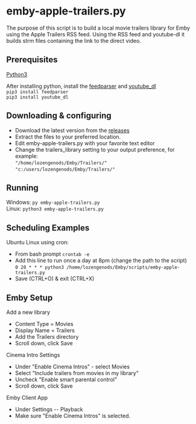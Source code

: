 # emby-apple-trailers.py

The purpose of this script is to build a local movie trailers library for Emby using the Apple Trailers RSS feed. Using the RSS feed and youtube-dl it builds strm files containing the link to the direct video. 


## Prerequisites

[Python3](https://www.python.org/downloads/)

After installing python, install the [feedparser](https://pypi.org/project/feedparser/) and [youtube_dl](https://pypi.org/project/youtube_dl/)  
`pip3 install feedparser`  
`pip3 install youtube_dl`

## Downloading & configuring

- Download the latest version from the [releases](https://github.com/lozengenods/emby-apple-trailers/releases)  
- Extract the files to your preferred location.  
- Edit emby-apple-trailers.py with your favorite text editor  
- Change the trailers_library setting to your output preference, for example:  
`"/home/lozengenods/Emby/Trailers/"`  
`"c:/users/lozengenods/Emby/Trailers/"`  

## Running

Windows: `py emby-apple-trailers.py`  
Linux: `python3 emby-apple-trailers.py`  

## Scheduling Examples

Ubuntu Linux using cron:
- From bash prompt `crontab -e`  
- Add this line to run once a day at 8pm (change the path to the script)  
`0 20 * * * python3 /home/lozengenods/Emby/scripts/emby-apple-trailers.py`  
- Save (CTRL+O) & exit (CTRL+X)  

## Emby Setup

Add a new library
- Content Type = Movies
- Display Name = Trailers
- Add the Trailers directory
- Scroll down, click Save

Cinema Intro Settings
- Under "Enable Cinema Intros" - select Movies
- Select "Include trailers from movies in my library"
- Uncheck "Enable smart parental control"
- Scroll down, click Save

Emby Client App
- Under Settings -- Playback
- Make sure "Enable Cinema Intros" is selected.
